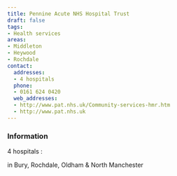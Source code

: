 ```yaml
---
title: Pennine Acute NHS Hospital Trust
draft: false
tags:
- Health services
areas:
- Middleton
- Heywood
- Rochdale
contact:
  addresses:
  - 4 hospitals
  phone:
  - 0161 624 0420
  web_addresses:
  - http://www.pat.nhs.uk/Community-services-hmr.htm
  - http://www.pat.nhs.uk
---
```


### Information
4 hospitals :

in Bury,  Rochdale,  Oldham   & North Manchester
